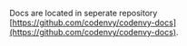 Docs are located in seperate repository [https://github.com/codenvy/codenvy-docs](https://github.com/codenvy/codenvy-docs).
